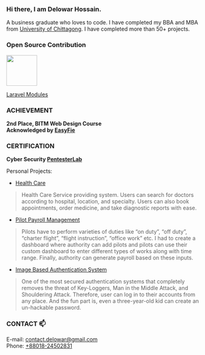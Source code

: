 ### Hi there, I am Delowar Hossain. 
A business graduate who loves to code. I have completed my BBA and MBA from [University of Chittagong](https://cu.ac.bd/). I have completed more than 50+ projects.

### Open Source Contribution
<a href="https://github.com/laravel/framework/pulls?q=is%3Amerged+author%3Aillusionist3886" target="_blank"><img src="https://raw.githubusercontent.com/laravel/art/master/logo-lockup/5%20SVG/2%20CMYK/1%20Full%20Color/laravel-logolockup-cmyk-red.svg" width="80"></a>

<a href="https://github.com/nWidart/laravel-modules/graphs/contributors" target="_blank"><span width="80">Laravel Modules</span></a>

### ACHIEVEMENT

  **2nd Place, BITM Web Design Course** <br/>
  **Acknowledged by [EasyFie](https://easyfie.com)**

### CERTIFICATION

  **Cyber Security [PentesterLab](https://pentesterlab.com/profile/illusionist3886)**


Personal Projects:
-	[Health Care](https://www.e-healthbd.com)
  > Health Care Service providing system. Users can search for doctors according to hospital, location, and specialty. Users can also book appointments, order medicine, and take diagnostic reports with ease.
-	[Pilot Payroll Management](https://www.crystalaironline.com)
  > Pilots have to perform varieties of duties like “on duty”, “off duty”, “charter flight”, “flight instruction”, “office work” etc. I had to create a dashboard where authority can add pilots and pilots can use their custom dashboard to enter different types of works along with time range. Finally, authority can generate payroll based on these inputs.
-	[Image Based Authentication System](http://beta.passnumber.com)
  > One of the most secured authentication systems that completely removes the threat of Key-Loggers, Man in the Middle Attack, and Shouldering Attack. Therefore, user can log in to       their accounts from any place. And the fun part is, even a three-year-old kid can create an un-hackable password.

### CONTACT 📫

  E-mail: [contact.delowar@gmail.com](mailto:contact.delowar@gmail.com) <br/>
  Phone: [+88018-24502831](tel:+88018-24502831)
